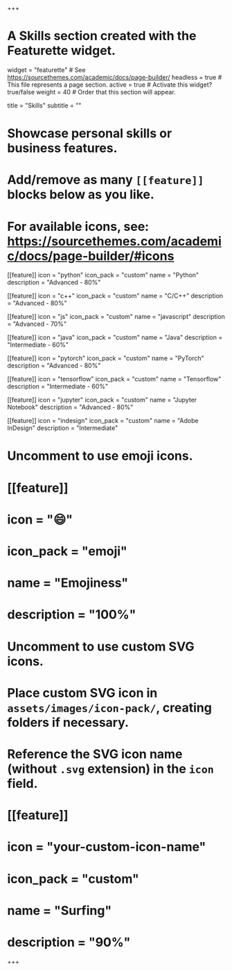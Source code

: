 +++
# A Skills section created with the Featurette widget.
widget = "featurette"  # See https://sourcethemes.com/academic/docs/page-builder/
headless = true  # This file represents a page section.
active = true  # Activate this widget? true/false
weight = 40  # Order that this section will appear.

title = "Skills"
subtitle = ""

# Showcase personal skills or business features.
# 
# Add/remove as many `[[feature]]` blocks below as you like.
# 
# For available icons, see: https://sourcethemes.com/academic/docs/page-builder/#icons

[[feature]]
  icon = "python"
  icon_pack = "custom"
  name = "Python"
  description = "Advanced - 80%"  

[[feature]]
  icon = "c++"
  icon_pack = "custom"
  name = "C/C++"
  description = "Advanced - 80%"
  
[[feature]]
  icon = "js"
  icon_pack = "custom"
  name = "javascript"
  description = "Advanced - 70%"

[[feature]]
  icon = "java"
  icon_pack = "custom"
  name = "Java"
  description = "Intermediate - 60%"
  
[[feature]]
  icon = "pytorch"
  icon_pack = "custom"
  name = "PyTorch"
  description = "Advanced - 80%"

[[feature]]
  icon = "tensorflow"
  icon_pack = "custom"
  name = "Tensorflow"
  description = "Intermediate - 60%"

[[feature]]
  icon = "jupyter"
  icon_pack = "custom"
  name = "Jupyter Notebook"
  description = "Advanced - 80%"

[[feature]]
  icon = "indesign"
  icon_pack = "custom"
  name = "Adobe InDesign"
  description = "Intermediate"

# Uncomment to use emoji icons.
# [[feature]]
#  icon = ":smile:"
#  icon_pack = "emoji"
#  name = "Emojiness"
#  description = "100%"  

# Uncomment to use custom SVG icons.
# Place custom SVG icon in `assets/images/icon-pack/`, creating folders if necessary.
# Reference the SVG icon name (without `.svg` extension) in the `icon` field.
# [[feature]]
#  icon = "your-custom-icon-name"
#  icon_pack = "custom"
#  name = "Surfing"
#  description = "90%"

+++
